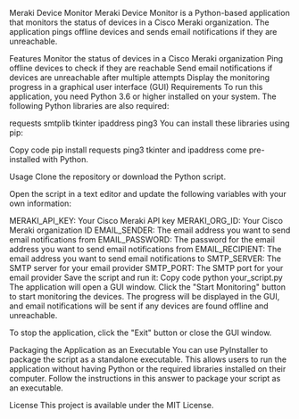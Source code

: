 Meraki Device Monitor
Meraki Device Monitor is a Python-based application that monitors the status of devices in a Cisco Meraki organization. The application pings offline devices and sends email notifications if they are unreachable.

Features
Monitor the status of devices in a Cisco Meraki organization
Ping offline devices to check if they are reachable
Send email notifications if devices are unreachable after multiple attempts
Display the monitoring progress in a graphical user interface (GUI)
Requirements
To run this application, you need Python 3.6 or higher installed on your system. The following Python libraries are also required:

requests
smtplib
tkinter
ipaddress
ping3
You can install these libraries using pip:

Copy code
pip install requests ping3
tkinter and ipaddress come pre-installed with Python.

Usage
Clone the repository or download the Python script.

Open the script in a text editor and update the following variables with your own information:

MERAKI_API_KEY: Your Cisco Meraki API key
MERAKI_ORG_ID: Your Cisco Meraki organization ID
EMAIL_SENDER: The email address you want to send email notifications from
EMAIL_PASSWORD: The password for the email address you want to send email notifications from
EMAIL_RECIPIENT: The email address you want to send email notifications to
SMTP_SERVER: The SMTP server for your email provider
SMTP_PORT: The SMTP port for your email provider
Save the script and run it:
Copy code
python your_script.py
The application will open a GUI window. Click the "Start Monitoring" button to start monitoring the devices. The progress will be displayed in the GUI, and email notifications will be sent if any devices are found offline and unreachable.

To stop the application, click the "Exit" button or close the GUI window.

Packaging the Application as an Executable
You can use PyInstaller to package the script as a standalone executable. This allows users to run the application without having Python or the required libraries installed on their computer. Follow the instructions in this answer to package your script as an executable.

License
This project is available under the MIT License.
